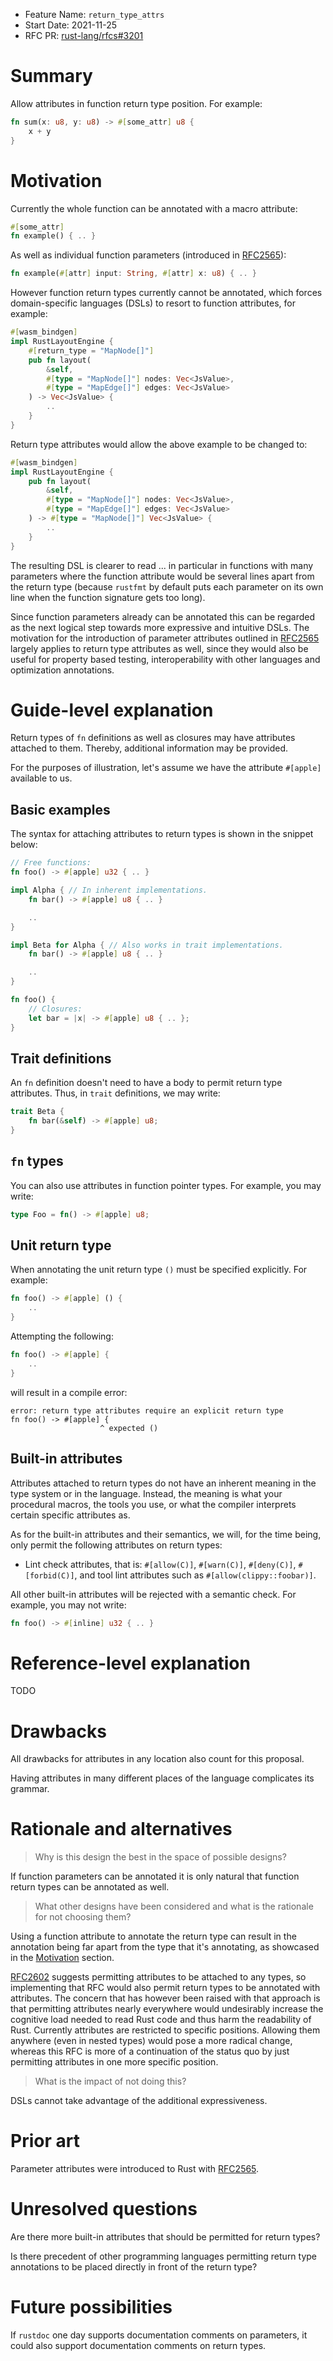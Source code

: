 - Feature Name: `return_type_attrs`
- Start Date: 2021-11-25
- RFC PR: [rust-lang/rfcs#3201](https://github.com/rust-lang/rfcs/pull/3201)

# Summary
[summary]: #summary

Allow attributes in function return type position. For example:

```rust
fn sum(x: u8, y: u8) -> #[some_attr] u8 {
    x + y
}
```

# Motivation
[motivation]: #motivation

Currently the whole function can be annotated with a macro attribute:

```rust
#[some_attr]
fn example() { .. }
```

As well as individual function parameters (introduced in [RFC2565]):

[RFC2565]: 2565-formal-function-parameter-attributes.md

```rust
fn example(#[attr] input: String, #[attr] x: u8) { .. }
```

However function return types currently cannot be annotated, which forces
domain-specific languages (DSLs) to resort to function attributes, for example:

```rust
#[wasm_bindgen]
impl RustLayoutEngine {
    #[return_type = "MapNode[]"]
    pub fn layout(
        &self,
        #[type = "MapNode[]"] nodes: Vec<JsValue>,
        #[type = "MapEdge[]"] edges: Vec<JsValue>
    ) -> Vec<JsValue> {
        ..
    }
}
```

Return type attributes would allow the above example to be changed to:

```rs
#[wasm_bindgen]
impl RustLayoutEngine {
    pub fn layout(
        &self,
        #[type = "MapNode[]"] nodes: Vec<JsValue>,
        #[type = "MapEdge[]"] edges: Vec<JsValue>
    ) -> #[type = "MapNode[]"] Vec<JsValue> {
        ..
    }
}
```

The resulting DSL is clearer to read ... in particular in functions with many
parameters where the function attribute would be several lines apart from the
return type (because `rustfmt` by default puts each parameter on its own line
when the function signature gets too long).

Since function parameters already can be annotated this can be regarded as the
next logical step towards more expressive and intuitive DSLs.  The motivation
for the introduction of parameter attributes outlined in [RFC2565] largely
applies to return type attributes as well, since they would also be useful for
property based testing, interoperability with other languages and optimization
annotations.

# Guide-level explanation
[guide-level-explanation]: #guide-level-explanation

Return types of `fn` definitions as well as closures may have attributes
attached to them. Thereby, additional information may be provided.

For the purposes of illustration, let's assume we have the attribute
`#[apple]` available to us.

## Basic examples

The syntax for attaching attributes to return types is shown in the snippet below:

```rust
// Free functions:
fn foo() -> #[apple] u32 { .. }

impl Alpha { // In inherent implementations.
    fn bar() -> #[apple] u8 { .. }

    ..
}

impl Beta for Alpha { // Also works in trait implementations.
    fn bar() -> #[apple] u8 { .. }

    ..
}

fn foo() {
    // Closures:
    let bar = |x| -> #[apple] u8 { .. };
}
```

## Trait definitions

An `fn` definition doesn't need to have a body to permit return type attributes.
Thus, in `trait` definitions, we may write:

```rust
trait Beta {
    fn bar(&self) -> #[apple] u8;
}
```

## `fn` types

You can also use attributes in function pointer types.
For example, you may write:

```rust
type Foo = fn() -> #[apple] u8;
```

## Unit return type

When annotating the unit return type `()` must be specified explicitly. For
example:

```rust
fn foo() -> #[apple] () {
    ..
}
```

Attempting the following:

```rust
fn foo() -> #[apple] {
    ..
}
```

will result in a compile error:

```
error: return type attributes require an explicit return type
fn foo() -> #[apple] {
                    ^ expected ()
```

## Built-in attributes

Attributes attached to return types do not have an inherent meaning in
the type system or in the language. Instead, the meaning is what your
procedural macros, the tools you use, or what the compiler interprets certain
specific attributes as.

As for the built-in attributes and their semantics, we will, for the time being,
only permit the following attributes on return types:

- Lint check attributes, that is:
  `#[allow(C)]`, `#[warn(C)]`, `#[deny(C)]`, `#[forbid(C)]`,
  and tool lint attributes such as `#[allow(clippy::foobar)]`.

All other built-in attributes will be rejected with a semantic check.
For example, you may not write:

```rust
fn foo() -> #[inline] u32 { .. }
```


# Reference-level explanation
[reference-level-explanation]: #reference-level-explanation

TODO

<!--
This is the technical portion of the RFC. Explain the design in sufficient detail that:

- Its interaction with other features is clear.
- It is reasonably clear how the feature would be implemented.
- Corner cases are dissected by example.

The section should return to the examples given in the previous section, and
explain more fully how the detailed proposal makes those examples work.
-->

# Drawbacks
[drawbacks]: #drawbacks

All drawbacks for attributes in any location also count for this proposal.

Having attributes in many different places of the language complicates its
grammar.

# Rationale and alternatives
[rationale-and-alternatives]: #rationale-and-alternatives

> Why is this design the best in the space of possible designs?

If function parameters can be annotated it is only natural that function return
types can be annotated as well.

> What other designs have been considered and what is the rationale for not choosing them?

Using a function attribute to annotate the return type can result in the
annotation being far apart from the type that it's annotating, as showcased in
the [Motivation](#motivation) section.

[RFC2602](https://github.com/rust-lang/rfcs/pull/2602) suggests permitting
attributes to be attached to any types, so implementing that RFC would also
permit return types to be annotated with attributes. The concern that has
however been raised with that approach is that permitting attributes nearly
everywhere would undesirably increase the cognitive load needed to read Rust
code and thus harm the readability of Rust.  Currently attributes are
restricted to specific positions. Allowing them anywhere (even in nested types)
would pose a more radical change, whereas this RFC is more of a continuation of
the status quo by just permitting attributes in one more specific position.

> What is the impact of not doing this?

DSLs cannot take advantage of the additional expressiveness.

# Prior art
[prior-art]: #prior-art

Parameter attributes were introduced to Rust with [RFC2565].

# Unresolved questions
[unresolved-questions]: #unresolved-questions

Are there more built-in attributes that should be permitted for return types?

Is there precedent of other programming languages permitting return type
annotations to be placed directly in front of the return type?

# Future possibilities
[future-possibilities]: #future-possibilities

If `rustdoc` one day supports documentation comments on parameters, it could
also support documentation comments on return types.
